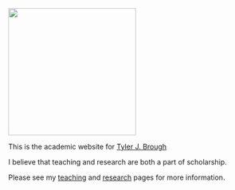 <img src="/images/tyler-brough.jpg" width=256 height=256 />

This is the academic website for [Tyler J. Brough][tjb]

I believe that teaching and research are both a part of scholarship.

Please see my [teaching] and [research] pages for more information.



[tjb]: https://broughtj.github.io
[teaching]: /teaching.html
[research]: /research.html


